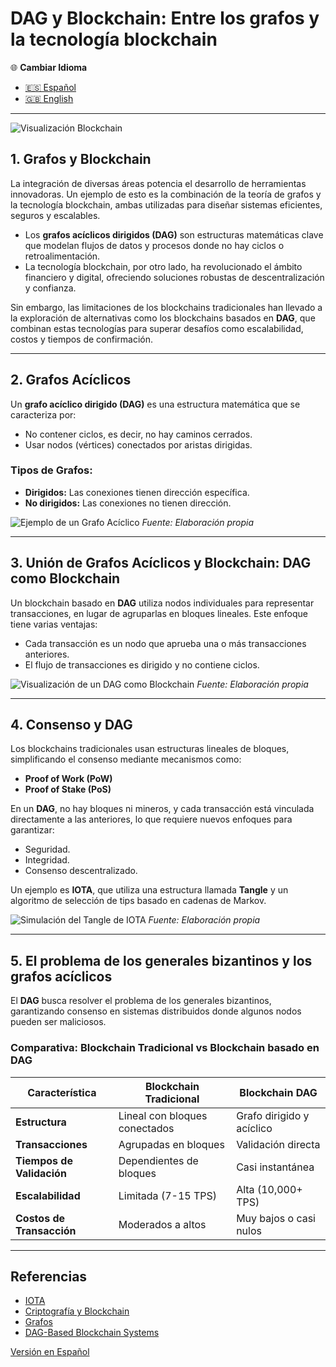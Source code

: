 # DAG y Blockchain: Entre los grafos y la tecnología blockchain

🌐 **Cambiar Idioma**
- [🇪🇸 Español](https://economiayetica.blogspot.com/2025/01/dag-y-blockchain-root-primary-color.html)
- [🇬🇧 English](https://economiayetica.blogspot.com/2025/01/dag-and-blockchain-root-primary-color.html)

---

![Visualización Blockchain](https://blogger.googleusercontent.com/img/b/R29vZ2xl/AVvXsEgEq9z6UXw3XsZ_Kx1YmouuNczhzaf-zWdDrDknwJl-drbNuj_gOpspT9GLUANRHuwTSPOU7vKskzGOEaYocz6Bz27jBNuIqDXw6mpq6K6R0MQQTj1LQFYkIB9hs2r8X7efn26fp51EgBo4oetEqhQQOqsR1bFX_fsq6DRwLt9429Jv2KGGqMfS4mM_hH8/s320/20250115_1209_Blockchain%20Visualization_simple_compose_01jhn8613tetbbdyyz2e1bfw97.gif)

## 1. Grafos y Blockchain

La integración de diversas áreas potencia el desarrollo de herramientas innovadoras. Un ejemplo de esto es la combinación de la teoría de grafos y la tecnología blockchain, ambas utilizadas para diseñar sistemas eficientes, seguros y escalables.

- Los **grafos acíclicos dirigidos (DAG)** son estructuras matemáticas clave que modelan flujos de datos y procesos donde no hay ciclos o retroalimentación.
- La tecnología blockchain, por otro lado, ha revolucionado el ámbito financiero y digital, ofreciendo soluciones robustas de descentralización y confianza.

Sin embargo, las limitaciones de los blockchains tradicionales han llevado a la exploración de alternativas como los blockchains basados en **DAG**, que combinan estas tecnologías para superar desafíos como escalabilidad, costos y tiempos de confirmación.

---

## 2. Grafos Acíclicos

Un **grafo acíclico dirigido (DAG)** es una estructura matemática que se caracteriza por:
- No contener ciclos, es decir, no hay caminos cerrados.
- Usar nodos (vértices) conectados por aristas dirigidas.

### Tipos de Grafos:
- **Dirigidos:** Las conexiones tienen dirección específica.
- **No dirigidos:** Las conexiones no tienen dirección.

![Ejemplo de un Grafo Acíclico](https://blogger.googleusercontent.com/img/b/R29vZ2xl/AVvXsEgYsCOinGOAPYyjQ2mKmdnUv8zjfh2_8d5Q3pxbO3XK0kgxgHPiYqwd22X3ypezF0XHpJshLn6P3w0CoZE9_ZhyphenhyphenbeVGtX0OJQd5eqGHmxBBd8PRHfK6QyRDqRdn2HwiREIP5OT37EQoY_SGaeKoENDPqw_fOrUHLRe07-i0pD7gpXkMvXELn389bONyvAo/s320/grafo%20aciclico.png)
_Fuente: Elaboración propia_

---

## 3. Unión de Grafos Acíclicos y Blockchain: DAG como Blockchain

Un blockchain basado en **DAG** utiliza nodos individuales para representar transacciones, en lugar de agruparlas en bloques lineales. Este enfoque tiene varias ventajas:
- Cada transacción es un nodo que aprueba una o más transacciones anteriores.
- El flujo de transacciones es dirigido y no contiene ciclos.

![Visualización de un DAG como Blockchain](https://blogger.googleusercontent.com/img/b/R29vZ2xl/AVvXsEhfJ9TndI5upzwgBx4q7sB0TJHfPI-TbqS8k8bjKLYuLvGDqchuii1JX0EmJHA4wWek1SsBunO4sykx52q-daEXsbpxm77utE9iEdNTP1CrAR1eVbgOHUsjHFsXOlfhzuicx4qcroT4Mc0LkZmzLPvshPbd0F53qsA6Gv7hfNxxhuvvXk7HchhmeVJF0NU/s320/mitigaci%C3%B3n%20alucinaciones.png)
_Fuente: Elaboración propia_

---

## 4. Consenso y DAG

Los blockchains tradicionales usan estructuras lineales de bloques, simplificando el consenso mediante mecanismos como:
- **Proof of Work (PoW)**
- **Proof of Stake (PoS)**

En un **DAG**, no hay bloques ni mineros, y cada transacción está vinculada directamente a las anteriores, lo que requiere nuevos enfoques para garantizar:
- Seguridad.
- Integridad.
- Consenso descentralizado.

Un ejemplo es **IOTA**, que utiliza una estructura llamada **Tangle** y un algoritmo de selección de tips basado en cadenas de Markov.

![Simulación del Tangle de IOTA](https://blogger.googleusercontent.com/img/b/R29vZ2xl/AVvXsEjpRnjlysJAXwgBdKwfY3WapfzMhDSJt0Dqcd00PBAzBhkdE66fR84LPRAdaRLZvomjTQq3cqykw9ieZDVA3Wlq3s3qQ7SZp5wQMex-vngA10xbfoOCYUjgqsTmW_ZnK_e3fuVaD5VMit-WrF9mIwQJBJ1TDvqdrtXGcaDPtq9zsuRPnPs5swnjQAmAkC8/s320/tagle.png)
_Fuente: Elaboración propia_

---

## 5. El problema de los generales bizantinos y los grafos acíclicos

El **DAG** busca resolver el problema de los generales bizantinos, garantizando consenso en sistemas distribuidos donde algunos nodos pueden ser maliciosos.

### Comparativa: Blockchain Tradicional vs Blockchain basado en DAG

| Característica         | Blockchain Tradicional        | Blockchain DAG               |
|------------------------|-------------------------------|------------------------------|
| **Estructura**         | Lineal con bloques conectados | Grafo dirigido y acíclico    |
| **Transacciones**      | Agrupadas en bloques          | Validación directa           |
| **Tiempos de Validación** | Dependientes de bloques      | Casi instantánea             |
| **Escalabilidad**      | Limitada (7-15 TPS)           | Alta (10,000+ TPS)           |
| **Costos de Transacción** | Moderados a altos           | Muy bajos o casi nulos       |

---

## Referencias

- [IOTA](https://www.iota.org/)
- [Criptografía y Blockchain](https://github.com/sgevatschnaider/CriptografiayBlockchain)
- [Grafos](https://github.com/sgevatschnaider/Grafos)
- [DAG-Based Blockchain Systems](https://arxiv.org/pdf/2312.09816#:~:text=In%20a%20very%20short%20period,transaction%20approval%20times%20and%20scalability.)

[Versión en Español](https://economiayetica.blogspot.com/2025/01/dag-y-blockchain-root-primary-color.html)
